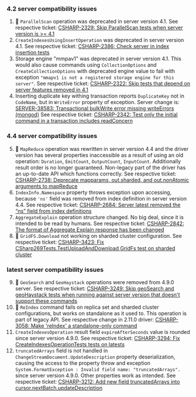 ### 4.2 server compatibility issues

1. 🦖 `ParallelScan` operation was deprecated in server version 4.1.
See respective ticket: [CSHARP-2329: Skip ParallelScan tests when server version is >= 4.1](https://jira.mongodb.org/browse/CSHARP-2329)
2. `CreateIndexesUsingInsertOperation` was deprecated in server version 4.1.
See respective ticket: [CSHARP-2386: Check server in index insertion tests](https://jira.mongodb.org/browse/CSHARP-2386)
3. Storage engine "mmpav1" was deprecated in server version 4.1. This would also cause commands using `CollectionOptions` and `CreateCollectionOptions` with deprecated engine value to fail with exception `"mmapv1 is not a registered storage engine for this server"`.
See respective ticket: [CSHARP-2322: Skip tests that depend on server features removed in 4.1](https://jira.mongodb.org/browse/CSHARP-2322)
4. Inserting duplicate key withing transaction reports `DuplicateKey` not in `CodeName`, but in `WriteError` property of exception.
Server change is: [SERVER-38583: Transactional bulkWrite error missing writeErrors (mongod)](https://jira.mongodb.org/browse/SERVER-38583)
See respective ticket: [CSHARP-2342: Test only the initial command in a transaction includes readConcern](https://jira.mongodb.org/browse/CSHARP-2342)

### 4.4 server compatibility issues

5. 🦖 `MapReduce` operation was rewritten in server version 4.4 and the driver version has several properties inaccessible as a result of using an old operation: `Duration`, `EmitCount`, `OutputCount`, `InputCount`. Additionally result order is no longer guaranteed. Non-legacy part of the driver has an up-to-date API which functions correctly.
See respective ticket: [CSHARP-2738: Deprecate mapparams, out.sharded, and out.nonAtomic arguments to mapReduce](https://jira.mongodb.org/browse/CSHARP-2738)
6. `IndexInfo.Namespace` property throws exception upon accessing, because `'ns'` field was removed from index definition in server version 4.4.
See respective ticket: [CSHARP-2684: Server latest removed the “ns” field from index definitions](https://jira.mongodb.org/browse/CSHARP-2684)
7. `AggregateExplain` operation structure changed. No big deal, since it is intended to be read by humans.
See respective ticket: [CSHARP-2842: The format of Aggregate Explain response has been changed](https://jira.mongodb.org/browse/CSHARP-2842)
8. 🦖 `GridFS.Download` not working on sharded cluster configuration.
See respective ticket: [CSHARP-3423: Fix CSharp269Tests.TestUploadAndDownload GridFs test on sharded cluster](https://jira.mongodb.org/browse/CSHARP-3423)

### latest server compatibility issues

9. 🦖 `GeoSearch` and `GeoHaystack` operations were removed from 4.9.0 server.
See respective ticket: [CSHARP-3249: Skip geoSearch and geoHaystack tests when running against server version that doesn't support these commands](https://jira.mongodb.org/browse/CSHARP-3249)
10. 🦖 `ReIndex` command fails on replica set and sharded cluster configurations, but works on standalone as it used to. This operation is part of legacy API. See respective change in 2.11.0 driver: [CSHARP-3058: Make 'reIndex' a standalone-only command](https://jira.mongodb.org/browse/CSHARP-3058)
11. `CreateIndexesOperation` result field `expireAfterSeconds` value is rounded since server version 4.9.0.
See respective ticket: [CSHARP-3294: Fix CreateIndexesOperationTests tests on latests](https://jira.mongodb.org/browse/CSHARP-3294)
12. `truncatedArrays` field is not handled in `ChangeStreamDocument.UpdateDescription` property deserialization, causing the access to the property throw and exception `System.FormatException : Invalid field name: "truncatedArrays".` since server version 4.9.0. Other properties work as intended.
See respective ticket: [CSHARP-3212: Add new field truncatedArrays into cursor.nextBatch.updateDescription](https://jira.mongodb.org/browse/CSHARP-3212)
